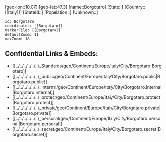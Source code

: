 ﻿---
location: [47.3,10.07]
mapzoom: [7,12] 
mapmarker: city 
type: City
tags:
- geo/City


SpocWebEntityId: 29279
isDeleted: false
confidential: public

---
[geo-lon::10.07]
[geo-lat::47.3]
[name::Borgotaro]
[State::]
[Country::[[Italy]]]
[StateId::]
[Population::]
[Unknown::]


```leaflet
id: Borgotaro
coordinates: [[Borgotaro]]
markerFile: [[Borgotaro]]
defaultZoom: 11 
maxZoom: 18
```


## Confidential Links & Embeds: 
- [[../../../../../../_Standards/geo/Continent/Europe/Italy/City/Borgotaro|Borgotaro]] 
- [[../../../../../../_public/geo/Continent/Europe/Italy/City/Borgotaro.public|Borgotaro.public]] 
- [[../../../../../../_internal/geo/Continent/Europe/Italy/City/Borgotaro.internal|Borgotaro.internal]] 
- [[../../../../../../_protect/geo/Continent/Europe/Italy/City/Borgotaro.protect|Borgotaro.protect]] 
- [[../../../../../../_private/geo/Continent/Europe/Italy/City/Borgotaro.private|Borgotaro.private]] 
- [[../../../../../../_personal/geo/Continent/Europe/Italy/City/Borgotaro.personal|Borgotaro.personal]] 
- [[../../../../../../_secret/geo/Continent/Europe/Italy/City/Borgotaro.secret|Borgotaro.secret]] 
